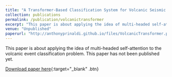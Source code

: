```yaml
---
title: "A Transformer-Based Classification System for Volcanic Seismic Signals"
collection: publications
permalink: /publication/volcanictransformer
excerpt: "This paper is about applying the idea of multi-headed self-attention to the volcanic event classification problem."
venue: "Unpublished"
paperurl: "http://anthonyprinaldi.github.io/files/VolcanicTransformer.pdf"
---
```


This paper is about applying the idea of multi-headed self-attention to the volcanic event classification problem. This paper has not been published yet.


[Download paper here](http://anthonyprinaldi.github.io/files/VolcanicTransformer.pdf){:target="\_blank" .btn}


<!-- ---
title: "Paper Title Number 1"
collection: publications
permalink: /publication/2009-10-01-paper-title-number-1
excerpt: 'This paper is about the number 1. The number 2 is left for future work.'
date: 2009-10-01
venue: 'Journal 1'
paperurl: 'http://academicpages.github.io/files/paper1.pdf'
citation: 'Your Name, You. (2009). &quot;Paper Title Number 1.&quot; <i>Journal 1</i>. 1(1).'
---
This paper is about the number 1. The number 2 is left for future work.

[Download paper here](http://academicpages.github.io/files/paper1.pdf)

Recommended citation: Your Name, You. (2009). "Paper Title Number 1." <i>Journal 1</i>. 1(1). -->